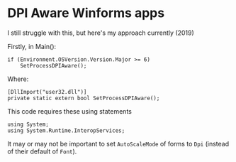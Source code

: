 ﻿# DPI Aware Winforms apps

I still struggle with this, but here's my approach currently (2019)

Firstly, in Main():

	if (Environment.OSVersion.Version.Major >= 6)
		SetProcessDPIAware();

Where:

	[DllImport("user32.dll")]
	private static extern bool SetProcessDPIAware();

This code requires these using statements

	using System;
	using System.Runtime.InteropServices;

It may or may not be important to set `AutoScaleMode` of forms to `Dpi` (instead of their default of `Font`).
